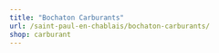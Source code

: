 ```yaml
---
title: "Bochaton Carburants"
url: /saint-paul-en-chablais/bochaton-carburants/
shop: carburant
---
```

